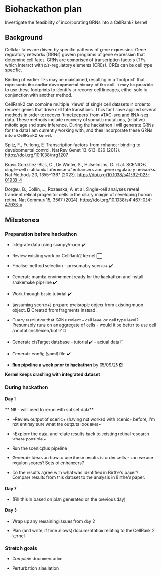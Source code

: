 # Biohackathon plan

Investigate the feasibility of incorporating GRNs into a CellRank2 kernel

## Background

Cellular fates are driven by specific patterns of gene expression. Gene regulatory networks (GRNs) govern programs of gene expression that determine cell fates. GRNs are comprised of transcription factors (TFs) which interact with _cis_-regulatory elements (CREs). CREs can be cell type specific. 

Binding of earlier TFs may be maintained, resulting in a 'footprint' that represents the earlier developmental history of the cell. It may be possible to use these footprints to identify or recover cell lineages, either solo in conjunction with another method.

CellRank2 can combine multiple 'views' of single cell datasets in order to recover genes that drive cell fate transitions. Thus far I have applied several methods in order to recover 'timekeepers' from ATAC-seq and RNA-seq data. These methods include recovery of somatic mutations, (relative) mitotic age and state inference. During the hackathon I will generate GRNs for the data I am currently working with, and then incorporate these GRNs into a CellRank2 kernel.

Spitz, F., Furlong, E. Transcription factors: from enhancer binding to developmental control. Nat Rev Genet 13, 613–626 (2012). https://doi.org/10.1038/nrg3207

Bravo González-Blas, C., De Winter, S., Hulselmans, G. et al. SCENIC+: single-cell multiomic inference of enhancers and gene regulatory networks. Nat Methods 20, 1355–1367 (2023). https://doi.org/10.1038/s41592-023-01938-4

Dorgau, B., Collin, J., Rozanska, A. et al. Single-cell analyses reveal transient retinal progenitor cells in the ciliary margin of developing human retina. Nat Commun 15, 3567 (2024). https://doi.org/10.1038/s41467-024-47933-x

## Milestones

### Preparation before hackathon 

* Integrate data using scanpy/muon ✔️

* Review existing work on CellRank2 kernel ⬜

* Finalise method selection - presumably scenic+ ✔️

* Generate mamba environment ready for the hackathon and install snakemake pipeline ✔️

* Work through basic tutorial ✔️

* (assuming scenic+) prepare pycistopic object from existing muon object. ❎ Created from fragments instead.

* Query resolution that GRNs reflect - cell level or cell type level? Presumably runs on an aggregate of cells - would it be better to use cell annotations/leiden/both? ◻️

* Generate cisTarget database - tutorial ✔️ - actual data ◻️

* Generate config (yaml) file ✔️

* **Run pipeline a week prior to hackathon** by 05/09/25 ❎

**Kernel keeps crashing with integrated dataset**


### During hackathon

#### Day 1

** NB - will need to rerun with subset data**

* ~Review output of scenic+ (having not worked with scenic+ before, I'm not entirely sure what the outputs look like)~

* ~Explore the data, and relate results back to existing retinal research where possible.~

* Run the scenicplus pipeline

* Generate ideas on how to use these results to order cells - can we use regulon scores? Sets of enhancers?

* Do the results agree with what was identified in Birthe's paper? Compare results from this dataset to the analysis in Birthe's paper.

#### Day 2

* (Fill this in based on plan generated on the previous day)

#### Day 3

* Wrap up any remaining issues from day 2

* Plan (and write, if time allows) documentation relating to the CellRank 2 kernel

### Stretch goals

* _Complete_ documentation

* Perturbation simulation





